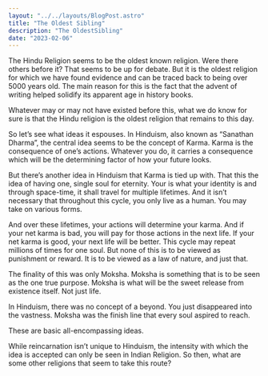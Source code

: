 ```yaml
---
layout: "../../layouts/BlogPost.astro"
title: "The Oldest Sibling"
description: "The OldestSibling"
date: "2023-02-06"
---
```



The Hindu Religion seems to be the oldest known religion. Were there others before it? That seems to be up for debate. But it is the oldest religion for which we have found evidence and can be traced back to being over 5000 years old. The main reason for this is the fact that the advent of writing helped solidify its apparent age in history books.


Whatever may or may not have existed before this, what we do know for sure is that the Hindu religion is the oldest religion that remains to this day.


So let’s see what ideas it espouses.
In Hinduism, also known as “Sanathan Dharma”, the central idea seems to be the concept of Karma. Karma is the consequence of one’s actions. Whatever you do, it carries a consequence which will be the determining factor of how your future looks.


But there’s another idea in Hinduism that Karma is tied up with. That this the idea of having one, single soul for eternity. Your is what your identity is and through space-time, it shall travel for multiple lifetimes. And it isn’t necessary that throughout this cycle, you only live as a human. You may take on various forms.


And over these lifetimes, your actions will determine your karma. And if your net karma is bad, you will pay for those actions in the next life. If your net karma is good, your next life will be better. This cycle may repeat millions of times for one soul. But none of this is to be viewed as punishment or reward. It is to be viewed as a law of nature, and just that. 


The finality of this was only Moksha. Moksha is something that is to be seen as the one true purpose. Moksha is what will be the sweet release from existence itself. Not just life. 


In Hinduism, there was no concept of a beyond. You just disappeared into the vastness. Moksha was the finish line that every soul aspired to reach.




These are basic all-encompassing ideas.


While reincarnation isn’t unique to Hinduism, the intensity with which the idea is accepted can only be seen in Indian Religion.
So then, what are some other religions that seem to take this route?


